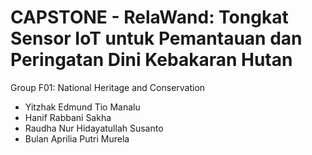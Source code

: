 # CAPSTONE - RelaWand: Tongkat Sensor IoT untuk Pemantauan dan Peringatan Dini Kebakaran Hutan

Group F01: National Heritage and Conservation
- Yitzhak Edmund Tio Manalu
- Hanif Rabbani Sakha
- Raudha Nur Hidayatullah Susanto
- Bulan Aprilia Putri Murela
